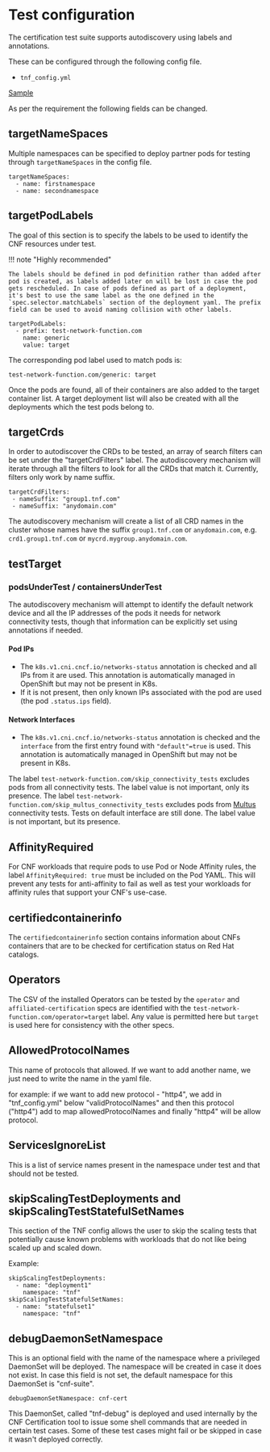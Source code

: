 # Test configuration

The certification test suite supports autodiscovery using labels and annotations.

These can be configured through the following config file.
  - `tnf_config.yml`

[Sample](https://github.com/test-network-function/cnf-certification-test/blob/main/cnf-certification-test/tnf_config.yml)

As per the requirement the following fields can be changed.

## targetNameSpaces

Multiple namespaces can be specified to deploy partner pods for testing through `targetNameSpaces` in the config file.

``` { .yaml .annotate }
targetNameSpaces:
  - name: firstnamespace
  - name: secondnamespace
```
## targetPodLabels
The goal of this section is to specify the labels to be used to identify the CNF resources under test.

!!! note "Highly recommended"

    The labels should be defined in pod definition rather than added after pod is created, as labels added later on will be lost in case the pod gets rescheduled. In case of pods defined as part of a deployment, it's best to use the same label as the one defined in the `spec.selector.matchLabels` section of the deployment yaml. The prefix field can be used to avoid naming collision with other labels.

``` { .yaml .annotate }
targetPodLabels:
  - prefix: test-network-function.com
    name: generic
    value: target
```

The corresponding pod label used to match pods is:
``` { .yaml .annotate }
test-network-function.com/generic: target
```

Once the pods are found, all of their containers are also added to the target container list. A target deployment list will also be created with all the deployments which the test pods belong to.

## targetCrds
In order to autodiscover the CRDs to be tested, an array of search filters can be set under the "targetCrdFilters" label. The autodiscovery mechanism will iterate through all the filters to look for all the CRDs that match it. Currently, filters only work by name suffix.

``` { .yaml .annotate }
targetCrdFilters:
 - nameSuffix: "group1.tnf.com"
 - nameSuffix: "anydomain.com"
```

The autodiscovery mechanism will create a list of all CRD names in the cluster whose names have the suffix `group1.tnf.com` or `anydomain.com`, e.g. `crd1.group1.tnf.com` or `mycrd.mygroup.anydomain.com`.

## testTarget
### podsUnderTest / containersUnderTest
The autodiscovery mechanism will attempt to identify the default network device and all the IP addresses of the pods it needs for network connectivity tests, though that information can be explicitly set using annotations if needed.


#### Pod IPs

* The `k8s.v1.cni.cncf.io/networks-status` annotation is checked and all IPs from it are used. This annotation is automatically managed in OpenShift but may not be present in K8s.
* If it is not present, then only known IPs associated with the pod are used (the pod `.status.ips` field).

#### Network Interfaces

* The `k8s.v1.cni.cncf.io/networks-status` annotation is checked and the `interface` from the first entry found with `"default"=true` is used. This annotation is automatically managed in OpenShift but may not be present in K8s.

The label `test-network-function.com/skip_connectivity_tests` excludes pods from all connectivity tests. The label value is not important, only its presence.
The label `test-network-function.com/skip_multus_connectivity_tests` excludes pods from [Multus](https://github.com/k8snetworkplumbingwg/multus-cni) connectivity tests. Tests on default interface are still done. The label value is not important, but its presence.

## AffinityRequired
For CNF workloads that require pods to use Pod or Node Affinity rules, the label `AffinityRequired: true` must be included on the Pod YAML.  This will prevent any tests for anti-affinity to fail as well as test your workloads for affinity rules that support your CNF's use-case.

## certifiedcontainerinfo

The `certifiedcontainerinfo` section contains information about CNFs containers that are
to be checked for certification status on Red Hat catalogs.

## Operators

The CSV of the installed Operators can be tested by the `operator` and `affiliated-certification` specs are identified with the `test-network-function.com/operator=target`
label. Any value is permitted here but `target` is used here for consistency with the other specs.

## AllowedProtocolNames

This name of protocols that allowed.
If we want to add another name, we just need to write the name in the yaml file.

for example: if we want to add new protocol - "http4", we add in "tnf_config.yml"  below "validProtocolNames" and then this protocol ("http4") add to map allowedProtocolNames and finally "http4"  will be allow protocol.

## ServicesIgnoreList

This is a list of service names present in the namespace under test and that should not be tested.

## skipScalingTestDeployments and skipScalingTestStatefulSetNames

This section of the TNF config allows the user to skip the scaling tests that potentially cause known problems with workloads that do not like being scaled up and scaled down.

Example:

``` { .yaml .annotate }
skipScalingTestDeployments:
  - name: "deployment1"
    namespace: "tnf"
skipScalingTestStatefulSetNames:
  - name: "statefulset1"
    namespace: "tnf"
```
## debugDaemonSetNamespace
This is an optional field with the name of the namespace where a privileged DaemonSet will be deployed. The namespace will be created in case it does not exist. In case this field is not set, the default namespace for this DaemonSet is "cnf-suite".
```
debugDaemonSetNamespace: cnf-cert
```
This DaemonSet, called "tnf-debug" is deployed and used internally by the CNF Certification tool to issue some shell commands that are needed in certain test cases. Some of these test cases might fail or be skipped in case it wasn't deployed correctly.
